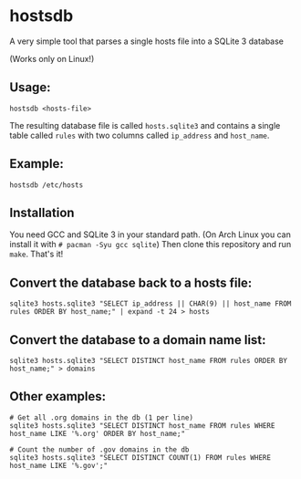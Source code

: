 # hostsdb
A very simple tool that parses a single hosts file into a SQLite 3 database

(Works only on Linux!)

## Usage:
```
hostsdb <hosts-file>
```
The resulting database file is called `hosts.sqlite3` and contains a single table called `rules` with two columns called `ip_address` and `host_name`.

## Example:
```
hostsdb /etc/hosts
```

## Installation
You need GCC and SQLite 3 in your standard path. (On Arch Linux you can install it with `# pacman -Syu gcc sqlite`)
Then clone this repository and run `make`. That's it!

## Convert the database back to a hosts file:
```
sqlite3 hosts.sqlite3 "SELECT ip_address || CHAR(9) || host_name FROM rules ORDER BY host_name;" | expand -t 24 > hosts
```

## Convert the database to a domain name list:
```
sqlite3 hosts.sqlite3 "SELECT DISTINCT host_name FROM rules ORDER BY host_name;" > domains
```

## Other examples:
```
# Get all .org domains in the db (1 per line)
sqlite3 hosts.sqlite3 "SELECT DISTINCT host_name FROM rules WHERE host_name LIKE '%.org' ORDER BY host_name;"

# Count the number of .gov domains in the db
sqlite3 hosts.sqlite3 "SELECT DISTINCT COUNT(1) FROM rules WHERE host_name LIKE '%.gov';"
```

